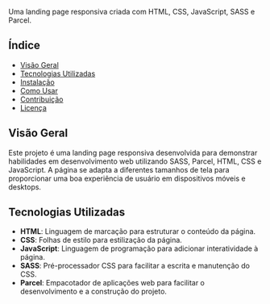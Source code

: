 

Uma landing page responsiva criada com HTML, CSS, JavaScript, SASS e Parcel.

## Índice

- [Visão Geral](#visão-geral)
- [Tecnologias Utilizadas](#tecnologias-utilizadas)
- [Instalação](#instalação)
- [Como Usar](#como-usar)
- [Contribuição](#contribuição)
- [Licença](#licença)

## Visão Geral

Este projeto é uma landing page responsiva desenvolvida para demonstrar habilidades em desenvolvimento web utilizando SASS, Parcel, HTML, CSS e JavaScript. A página se adapta a diferentes tamanhos de tela para proporcionar uma boa experiência de usuário em dispositivos móveis e desktops.

## Tecnologias Utilizadas

- **HTML**: Linguagem de marcação para estruturar o conteúdo da página.
- **CSS**: Folhas de estilo para estilização da página.
- **JavaScript**: Linguagem de programação para adicionar interatividade à página.
- **SASS**: Pré-processador CSS para facilitar a escrita e manutenção do CSS.
- **Parcel**: Empacotador de aplicações web para facilitar o desenvolvimento e a construção do projeto.
